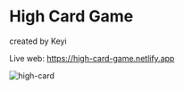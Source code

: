 # High Card Game
created by Keyi

Live web: https://high-card-game.netlify.app

![high-card](https://github.com/user-attachments/assets/a010cc21-59f5-4a87-9595-e22feb7e6b6b)


